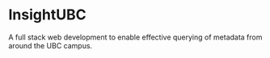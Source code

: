 # InsightUBC
A full stack web development to enable effective querying of metadata from around the UBC campus.
